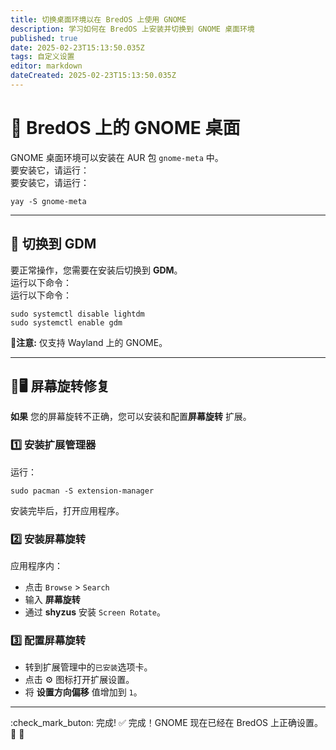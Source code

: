 ```yaml
---
title: 切换桌面环境以在 BredOS 上使用 GNOME
description: 学习如何在 BredOS 上安装并切换到 GNOME 桌面环境
published: true
date: 2025-02-23T15:13:50.035Z
tags: 自定义设置
editor: markdown
dateCreated: 2025-02-23T15:13:50.035Z
---
```


# 🎨 BredOS 上的 GNOME 桌面

GNOME 桌面环境可以安装在 AUR 包 `gnome-meta` 中。\
要安装它，请运行：\
要安装它，请运行：

```
yay -S gnome-meta
```

---

## 🔄 切换到 GDM

要正常操作，您需要在安装后切换到 **GDM**。\
运行以下命令：\
运行以下命令：

```
sudo systemctl disable lightdm
sudo systemctl enable gdm
```

📝**注意:** 仅支持 Wayland 上的 GNOME。

---

## 🔄🖥️ 屏幕旋转修复

**如果** 您的屏幕旋转不正确，您可以安装和配置**屏幕旋转** 扩展。

### 1️⃣ 安装扩展管理器

运行：

```
sudo pacman -S extension-manager
```

安装完毕后，打开应用程序。

### 2️⃣ 安装屏幕旋转

应用程序内：

- 点击 `Browse` > `Search`
- 输入 **屏幕旋转**
- 通过 **shyzus** 安装 `Screen Rotate`。

### 3️⃣ 配置屏幕旋转

- 转到扩展管理中的`已安装`选项卡。
- 点击 ⚙️ 图标打开扩展设置。
- 将 **设置方向偏移** 值增加到 `1`。

---

:check_mark_buton: 完成! ✅ 完成！GNOME 现在已经在 BredOS 上正确设置。🚀 🚀
